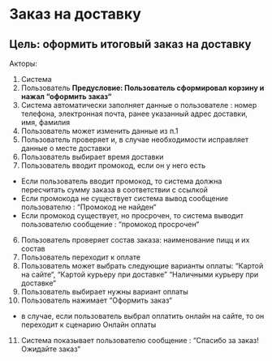 # Заказ на доставку
## Цель: оформить итоговый заказ на доставку
Акторы:
1. Система
2. Пользователь
**Предусловие: Пользователь сформировал корзину и нажал “оформить заказ“**
1. Система автоматически заполняет данные о пользователе : номер телефона, электронная почта, ранее указанный адрес доставки, имя, фамилия
2. Пользователь может изменить данные из п.1
3. Пользователь проверяет и, в случае необходимости исправляет данные о месте доставки
4. Пользователь выбирает время доставки
5. Пользователь вводит промокод, если он у него есть
- Если пользователь вводит промокод, то система должна пересчитать сумму заказа в соответствии с ссылкой
- Если промокода не существует система вывод сообщение пользователю : “Промокод не найден“
- Если промокод существует, но просрочен, то система выводит пользователю сообщение : “промокод просрочен“
6. Пользователь проверяет состав заказа: наименование пицц и их состав
7. Пользователь переходит к оплате
8. Пользователь может выбрать следующие варианты оплаты: “Картой на сайте“, “Картой курьеру при доставке”  “Наличными курьеру при доставке“
9. Пользователь выбирает нужны вариант оплаты
10. Пользователь нажимает “Оформить заказ“
- в случае, если пользователь выбрал оплатить онлайн на сайте, то он переходит к сценарию Онлайн оплаты
11. Система показывает пользователю сообщение : “Спасибо за заказ! Ожидайте заказ“
